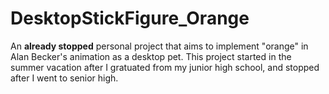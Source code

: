 # DesktopStickFigure_Orange

An **already stopped** personal project that aims to implement "orange" in Alan Becker's animation as a desktop pet.
This project started in the summer vacation after I gratuated from my junior high school, and stopped after I went to senior high.
